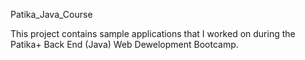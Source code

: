 Patika_Java_Course

This project contains sample applications that I worked on during the Patika+ Back End (Java) Web Dewelopment Bootcamp.
